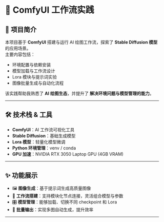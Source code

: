 # 🎨 ComfyUI 工作流实践

## 📌 项目简介
本项目基于 **ComfyUI** 搭建与运行 AI 绘图工作流，探索了 **Stable Diffusion 模型** 的应用场景。  
主要内容包括：
- 环境配置与依赖安装
- 模型加载与工作流设计
- Lora 模块与提示词实验
- 图像批量生成与自动化流程

该实践帮助我熟悉了 **AI 绘图生态**，并提升了 **解决环境问题与模型管理的能力**。

---

## 🛠️ 技术栈 & 工具
- **ComfyUI**：AI 工作流可视化工具  
- **Stable Diffusion**：基础生成模型  
- **Lora 模型**：轻量化模型微调  
- **Python 环境管理**：venv / conda  
- **GPU 加速**：NVIDIA RTX 3050 Laptop GPU (4GB VRAM)

---

## ✨ 功能展示
- 🖼️ **图像生成**：基于提示词生成高质量图像  
- 🔄 **工作流搭建**：支持模块化节点连接，灵活组合模型与参数  
- 🎛️ **模型管理**：能够加载、切换不同 checkpoint 和 Lora  
- 📂 **批量输出**：实现多图自动生成，提升效率  

---




